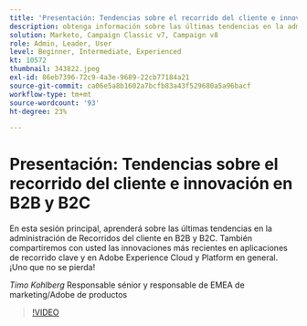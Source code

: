 ```yaml
---
title: 'Presentación: Tendencias sobre el recorrido del cliente e innovación en B2B y B2C'
description: obtenga información sobre las últimas tendencias en la administración de Recorridos del cliente en B2B y B2C
solution: Marketo, Campaign Classic v7, Campaign v8
role: Admin, Leader, User
level: Beginner, Intermediate, Experienced
kt: 10572
thumbnail: 343822.jpeg
exl-id: 86eb7396-72c9-4a3e-9689-22cb77184a21
source-git-commit: ca06e5a8b1602a7bcfb83a43f529680a5a96bacf
workflow-type: tm+mt
source-wordcount: '93'
ht-degree: 23%

---
```


# Presentación: Tendencias sobre el recorrido del cliente e innovación en B2B y B2C

En esta sesión principal, aprenderá sobre las últimas tendencias en la administración de Recorridos del cliente en B2B y B2C. También compartiremos con usted las innovaciones más recientes en aplicaciones de recorrido clave y en Adobe Experience Cloud y Platform en general. ¡Uno que no se pierda!

*Timo Kohlberg* Responsable sénior y responsable de EMEA de marketing/Adobe de productos

>[!VIDEO](https://video.tv.adobe.com/v/343822/?quality=12&learn=on)
